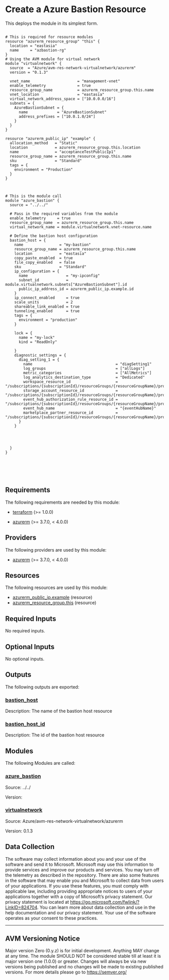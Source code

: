 <!-- BEGIN_TF_DOCS -->

# Create a Azure Bastion Resource

This deploys the module in its simplest form.

```hcl

# This is required for resource modules
resource "azurerm_resource_group" "this" {
  location = "eastasia"
  name     = "azbastion-rg"
}
# Using the AVM module for virtual network
module "virtualnetwork" {
  source  = "Azure/avm-res-network-virtualnetwork/azurerm"
  version = "0.1.3"

  vnet_name                     = "management-vnet"
  enable_telemetry              = true
  resource_group_name           = azurerm_resource_group.this.name
  vnet_location                 = "eastasia"
  virtual_network_address_space = ["10.0.0.0/16"]
  subnets = {
    AzureBastionSubnet = {
      name             = "AzureBastionSubnet"
      address_prefixes = ["10.0.1.0/24"]
    }
  }
}

resource "azurerm_public_ip" "example" {
  allocation_method   = "Static"
  location            = azurerm_resource_group.this.location
  name                = "acceptanceTestPublicIp1"
  resource_group_name = azurerm_resource_group.this.name
  sku                 = "Standard"
  tags = {
    environment = "Production"
  }
}



# This is the module call
module "azure_bastion" {
  source = "../../"

  # Pass in the required variables from the module
  enable_telemetry     = true
  resource_group_name  = azurerm_resource_group.this.name
  virtual_network_name = module.virtualnetwork.vnet-resource.name

  # Define the bastion host configuration
  bastion_host = {
    name                = "my-bastion"
    resource_group_name = azurerm_resource_group.this.name
    location            = "eastasia"
    copy_paste_enabled  = true
    file_copy_enabled   = false
    sku                 = "Standard"
    ip_configuration = {
      name                 = "my-ipconfig"
      subnet_id            = module.virtualnetwork.subnets["AzureBastionSubnet"].id
      public_ip_address_id = azurerm_public_ip.example.id
    }
    ip_connect_enabled     = true
    scale_units            = 2
    shareable_link_enabled = true
    tunneling_enabled      = true
    tags = {
      environment = "production"
    }

    lock = {
      name = "my-lock"
      kind = "ReadOnly"

    }
    diagnostic_settings = {
      diag_setting_1 = {
        name                                     = "diagSetting1"
        log_groups                               = ["allLogs"]
        metric_categories                        = ["AllMetrics"]
        log_analytics_destination_type           = "Dedicated"
        workspace_resource_id                    = "/subscriptions/{subscriptionId}/resourceGroups/{resourceGroupName}/providers/Microsoft.OperationalInsights/workspaces/{workspaceName}"
        storage_account_resource_id              = "/subscriptions/{subscriptionId}/resourceGroups/{resourceGroupName}/providers/Microsoft.Storage/storageAccounts/{storageAccountName}"
        event_hub_authorization_rule_resource_id = "/subscriptions/{subscriptionId}/resourceGroups/{resourceGroupName}/providers/Microsoft.EventHub/namespaces/{namespaceName}/eventhubs/{eventHubName}/authorizationrules/{authorizationRuleName}"
        event_hub_name                           = "{eventHubName}"
        marketplace_partner_resource_id          = "/subscriptions/{subscriptionId}/resourceGroups/{resourceGroupName}/providers/{partnerResourceProvider}/{partnerResourceType}/{partnerResourceName}"
      }
    }




  }
}






```

<!-- markdownlint-disable MD033 -->
## Requirements

The following requirements are needed by this module:

- <a name="requirement_terraform"></a> [terraform](#requirement\_terraform) (>= 1.0.0)

- <a name="requirement_azurerm"></a> [azurerm](#requirement\_azurerm) (>= 3.7.0, < 4.0.0)

## Providers

The following providers are used by this module:

- <a name="provider_azurerm"></a> [azurerm](#provider\_azurerm) (>= 3.7.0, < 4.0.0)

## Resources

The following resources are used by this module:

- [azurerm_public_ip.example](https://registry.terraform.io/providers/hashicorp/azurerm/latest/docs/resources/public_ip) (resource)
- [azurerm_resource_group.this](https://registry.terraform.io/providers/hashicorp/azurerm/latest/docs/resources/resource_group) (resource)

<!-- markdownlint-disable MD013 -->
## Required Inputs

No required inputs.

## Optional Inputs

No optional inputs.

## Outputs

The following outputs are exported:

### <a name="output_bastion_host"></a> [bastion\_host](#output\_bastion\_host)

Description: The name of the bastion host resource

### <a name="output_bastion_host_id"></a> [bastion\_host\_id](#output\_bastion\_host\_id)

Description: The id of the bastion host resource

## Modules

The following Modules are called:

### <a name="module_azure_bastion"></a> [azure\_bastion](#module\_azure\_bastion)

Source: ../../

Version:

### <a name="module_virtualnetwork"></a> [virtualnetwork](#module\_virtualnetwork)

Source: Azure/avm-res-network-virtualnetwork/azurerm

Version: 0.1.3

<!-- markdownlint-disable-next-line MD041 -->
## Data Collection

The software may collect information about you and your use of the software and send it to Microsoft. Microsoft may use this information to provide services and improve our products and services. You may turn off the telemetry as described in the repository. There are also some features in the software that may enable you and Microsoft to collect data from users of your applications. If you use these features, you must comply with applicable law, including providing appropriate notices to users of your applications together with a copy of Microsoft’s privacy statement. Our privacy statement is located at <https://go.microsoft.com/fwlink/?LinkID=824704>. You can learn more about data collection and use in the help documentation and our privacy statement. Your use of the software operates as your consent to these practices.

---

## AVM Versioning Notice

Major version Zero (0.y.z) is for initial development. Anything MAY change at any time. The module SHOULD NOT be considered stable till at least it is major version one (1.0.0) or greater. Changes will always be via new versions being published and no changes will be made to existing published versions. For more details please go to <https://semver.org/>
<!-- END_TF_DOCS -->